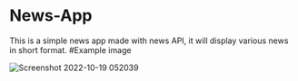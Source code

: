 # News-App
This is a simple news app made with news API, it will display various news in short format.
#Example image

![Screenshot 2022-10-19 052039](https://user-images.githubusercontent.com/68615047/196565931-73957ae7-9c20-41d2-9acc-1cb38947c472.png)


